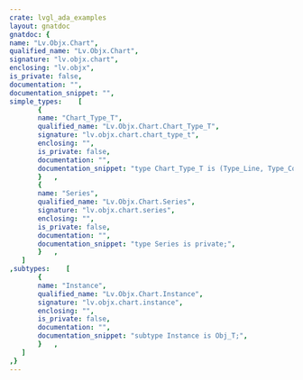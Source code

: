 ```yaml
---
crate: lvgl_ada_examples
layout: gnatdoc
gnatdoc: {
name: "Lv.Objx.Chart",
qualified_name: "Lv.Objx.Chart",
signature: "lv.objx.chart",
enclosing: "lv.objx",
is_private: false,
documentation: "",
documentation_snippet: "",
simple_types:    [
       {
       name: "Chart_Type_T",
       qualified_name: "Lv.Objx.Chart.Chart_Type_T",
       signature: "lv.objx.chart.chart_type_t",
       enclosing: "",
       is_private: false,
       documentation: "",
       documentation_snippet: "type Chart_Type_T is (Type_Line, Type_Column, Type_Point);",
       }   ,
       {
       name: "Series",
       qualified_name: "Lv.Objx.Chart.Series",
       signature: "lv.objx.chart.series",
       enclosing: "",
       is_private: false,
       documentation: "",
       documentation_snippet: "type Series is private;",
       }   ,
   ]
,subtypes:    [
       {
       name: "Instance",
       qualified_name: "Lv.Objx.Chart.Instance",
       signature: "lv.objx.chart.instance",
       enclosing: "",
       is_private: false,
       documentation: "",
       documentation_snippet: "subtype Instance is Obj_T;",
       }   ,
   ]
,}
---
```

